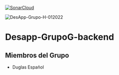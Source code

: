 
[![SonarCloud](https://sonarcloud.io/images/project_badges/sonarcloud-white.svg)](https://sonarcloud.io/summary/new_code?id=DesApp-Grupo-H-012022)

![DesApp-Grupo-H-012022](https://github.com/Desapp-Grupo-H/DesApp-Grupo-H-012022/actions/workflows/gradle.yml/badge.svg)
<!---
<>[![Quality gate](https://sonarcloud.io/api/project_badges/quality_gate?project=DesApp-Grupo-H-012022)](https://sonarcloud.io/summary/new_code?id=DesApp-Grupo-H-012022)
--->
# Desapp-GrupoG-backend

## Miembros del Grupo

- Duglas Español
